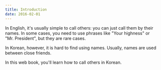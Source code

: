 ```yaml
---
title: Introduction
date: 2016-02-01
---
```


In English, it's usually simple to call others: you can just call them by their names. In some cases, you need to use phrases like "Your highness" or "Mr. President", but they are rare cases. 

In Korean, however, it is hard to find using names. Usually, names are used between close friends. 

In this web book, you'll learn how to call others in Korean. 